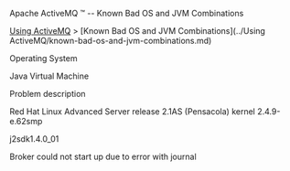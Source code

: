 Apache ActiveMQ ™ -- Known Bad OS and JVM Combinations 

[Using ActiveMQ](../using-activemq.md) > [Known Bad OS and JVM Combinations](../Using ActiveMQ/known-bad-os-and-jvm-combinations.md)


Operating System

Java Virtual Machine

Problem description

Red Hat Linux Advanced Server release 2.1AS (Pensacola) kernel 2.4.9-e.62smp

j2sdk1.4.0_01

Broker could not start up due to error with journal

